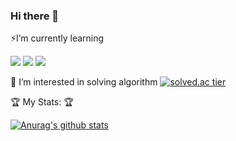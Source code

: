 ### Hi there 👋

<!--
**midasWorld/midasWorld** is a ✨ _special_ ✨ repository because its `README.md` (this file) appears on your GitHub profile.

Here are some ideas to get you started:

- 🔭 I’m currently working on ...
- 🌱 I’m currently learning ...
- 👯 I’m looking to collaborate on ...
- 🤔 I’m looking for help with ...
- 💬 Ask me about ...
- 📫 How to reach me: ...
- 😄 Pronouns: ...
- ⚡ Fun fact: ...
-->

⚡️I’m currently learning

<img src="https://img.shields.io/badge/JAVA-007396?style=for-the-badge&logo=java&logoColor=white">
<img src="https://img.shields.io/badge/Spring-6DB33F?style=for-the-badge&logo=Spring&logoColor=white">
<img src="https://img.shields.io/badge/mysql-4479A1?style=for-the-badge&logo=mysql&logoColor=white">


🌱 I’m interested in solving algorithm
[![solved.ac tier](http://mazassumnida.wtf/api/v2/generate_badge?boj=midas)](https://solved.ac/midas)

🏆 My Stats: 🏆

[![Anurag's github stats](https://github-readme-stats.vercel.app/api?username=midasWorld&show_icons=true&theme=radical)](https://github.com/anuraghazra/github-readme-stats)
